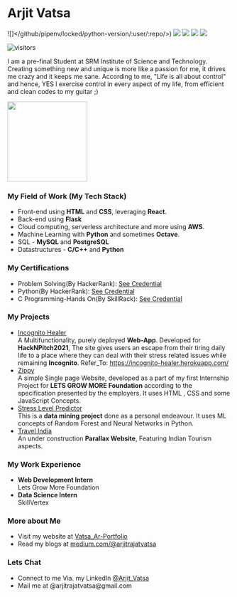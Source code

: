 # Arjit Vatsa

![]</github/pipenv/locked/python-version/:user/:repo/>)
![](https://img.shields.io/badge/-JavaScript-dbc900)
![](https://img.shields.io/badge/-Node.js-07db00)
![](https://img.shields.io/badge/-React-5e5e5e)
![](https://img.shields.io/badge/-AWS-ebb331)

![visitors](https://visitor-badge.glitch.me/badge?page_id=page.id)

I am a pre-final Student at SRM Institute of Science and Technology. Creating something new and unique is more like a passion for me, it drives me crazy and it keeps me sane. According to me, "Life is all about control" and hence, YES I exercise control in every aspect of my life, from efficient and clean codes to my guitar ;)

<img height="180em" src="https://github-readme-stats.vercel.app/api?username=ChronicCoder69&show_icons=true&hide_border=true&&count_private=true&include_all_commits=true" />

### My Field of Work (My Tech Stack)

- Front-end using **HTML** and **CSS**, leveraging **React**.
- Back-end using **Flask**
- Cloud computing, serverless architecture and more using **AWS**.
- Machine Learning with **Python** and sometimes **Octave**.
- SQL - **MySQL** and **PostgreSQL**
- Datastructures - **C/C++** and **Python**

### My Certifications
<ul>
<li>Problem Solving(By HackerRank): <a href="https://www.hackerrank.com/certificates/64be581fb3a8">See Credential</a></li>
<li>Python(By HackerRank): <a href="https://www.hackerrank.com/certificates/21da8d7ffe0a">See Credential</a></li>
<li>C Programming-Hands On(By SkillRack): <a href="https://www.skillrack.com/cert/241689/HJQ">See Credential</a></li>
</ul>

### My Projects

- [Incognito Healer](https://github.com/ChronicCoder69/Incognito-Healer) <br/>A Multifunctionality, purely deployed **Web-App**. Developed for **HackNPitch2021**, The site gives users an escape from their tiring daily life to a place where they can deal with their stress related issues while remaining **Incognito**. Refer_To: https://incognito-healer.herokuapp.com/
- [Zippy](https://github.com/ChronicCoder69/LGMVIP_Task01) <br/>A simple Single page Website, developed as a part of my first Internship Project for **LETS GROW MORE Foundation** according to the specification presented by the employers. It uses HTML , CSS and some JavaScript Concepts.
- [Stress Level Predictor](https://github.com/ChronicCoder69/Stress_Level_Predictor)<br/>This is a **data mining project** done as a personal endeavour. It uses ML concepts of Random Forest and Neural Networks in Python.
- [Travel India](https://github.com/ChronicCoder69/Parallax-Website) <br/>An under construction **Parallax Website**, Featuring Indian Tourism aspects.

### My Work Experience

- **Web Development Intern**<br/>Lets Grow More Foundation
- **Data Science Intern**<br/> SkillVertex

### More about Me
<ul>
<li>Visit my website at <a href="https://arjitrajatvatsa.wixsite.com/portfolio-vatsar" target="_blank">Vatsa_Ar-Portfolio</a></li>
<li>Read my blogs at <a href="https://medium.com/@arjitrajatvatsa" target="_blank">medium.com/@arjitrajatvatsa</a></li>
</ul>

### Lets Chat
<ul>
  <li>Connect to me Via. my LinkedIn <a href="https://www.linkedin.com/in/arjit-vatsa-46a8731a7/" target="_blank">@Arjit_Vatsa</a></li>
  <li>Mail me at @arjitrajatvatsa@gmail.com </li>
</ul>
</p>
